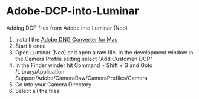 # Adobe-DCP-into-Luminar
Adding DCP files from Adobe into Luminar (Neo)


1. Install the [Adobe DNG Converter for Mac](https://www.adobe.com/go/dng_converter_mac)
2. Start it once
3. Open Luminar (Neo) and open a raw file. In the development window in the Camera Profile setting select "Add Customen DCP"
4. In the Finder winder hit Command + Shift + G and Goto /Library/Application Support/Adobe/CameraRaw/CameraProfiles/Camera
5. Go into your Camera Directory
6. Select all the files
